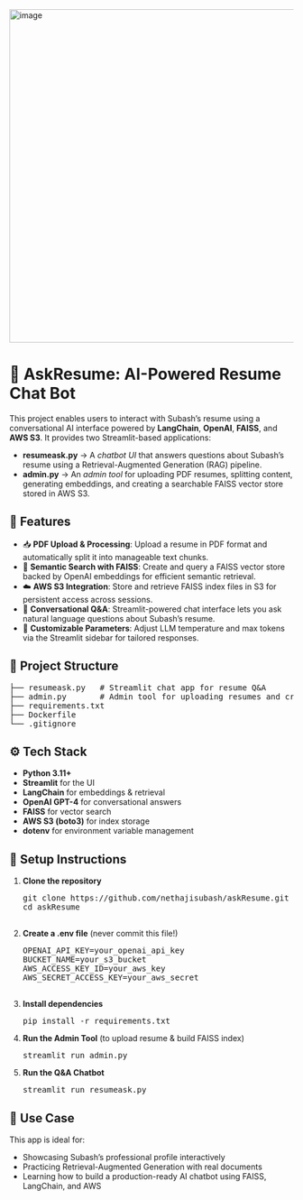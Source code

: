 <img width="840" height="591" alt="image" src="https://github.com/user-attachments/assets/76e21575-c9bc-40b3-972a-919337a7df09" />
<h1>📄 AskResume: AI-Powered Resume Chat Bot</h1>

<p>
This project enables users to interact with Subash’s resume using a conversational AI interface powered by 
<strong>LangChain</strong>, <strong>OpenAI</strong>, <strong>FAISS</strong>, and <strong>AWS S3</strong>. 
It provides two Streamlit-based applications:
</p>

<ul>
  <li><strong>resumeask.py</strong> → A <em>chatbot UI</em> that answers questions about Subash’s resume using a Retrieval-Augmented Generation (RAG) pipeline.</li>
  <li><strong>admin.py</strong> → An <em>admin tool</em> for uploading PDF resumes, splitting content, generating embeddings, and creating a searchable FAISS vector store stored in AWS S3.</li>
</ul>

<h2>🚀 Features</h2>
<ul>
  <li>📥 <strong>PDF Upload &amp; Processing</strong>: Upload a resume in PDF format and automatically split it into manageable text chunks.</li>
  <li>🧠 <strong>Semantic Search with FAISS</strong>: Create and query a FAISS vector store backed by OpenAI embeddings for efficient semantic retrieval.</li>
  <li>☁️ <strong>AWS S3 Integration</strong>: Store and retrieve FAISS index files in S3 for persistent access across sessions.</li>
  <li>🤖 <strong>Conversational Q&amp;A</strong>: Streamlit-powered chat interface lets you ask natural language questions about Subash’s resume.</li>
  <li>🔧 <strong>Customizable Parameters</strong>: Adjust LLM temperature and max tokens via the Streamlit sidebar for tailored responses.</li>
</ul>

<h2>📂 Project Structure</h2>
<pre>
├── resumeask.py   # Streamlit chat app for resume Q&amp;A
├── admin.py       # Admin tool for uploading resumes and creating FAISS index
├── requirements.txt
├── Dockerfile
└── .gitignore
</pre>

<h2>⚙️ Tech Stack</h2>
<ul>
  <li><strong>Python 3.11+</strong></li>
  <li><strong>Streamlit</strong> for the UI</li>
  <li><strong>LangChain</strong> for embeddings &amp; retrieval</li>
  <li><strong>OpenAI GPT-4</strong> for conversational answers</li>
  <li><strong>FAISS</strong> for vector search</li>
  <li><strong>AWS S3 (boto3)</strong> for index storage</li>
  <li><strong>dotenv</strong> for environment variable management</li>
</ul>

<h2>🔑 Setup Instructions</h2>
<ol>
  <li><strong>Clone the repository</strong>
    <pre>
git clone https://github.com/nethajisubash/askResume.git
cd askResume
    </pre>
  </li>
  <li><strong>Create a .env file</strong> (never commit this file!)
    <pre>
OPENAI_API_KEY=your_openai_api_key
BUCKET_NAME=your_s3_bucket
AWS_ACCESS_KEY_ID=your_aws_key
AWS_SECRET_ACCESS_KEY=your_aws_secret
    </pre>
  </li>
  <li><strong>Install dependencies</strong>
    <pre>pip install -r requirements.txt</pre>
  </li>
  <li><strong>Run the Admin Tool</strong> (to upload resume &amp; build FAISS index)
    <pre>streamlit run admin.py</pre>
  </li>
  <li><strong>Run the Q&amp;A Chatbot</strong>
    <pre>streamlit run resumeask.py</pre>
  </li>
</ol>

<h2>📌 Use Case</h2>
<p>
This app is ideal for:
</p>
<ul>
  <li>Showcasing Subash’s professional profile interactively</li>
  <li>Practicing Retrieval-Augmented Generation with real documents</li>
  <li>Learning how to build a production-ready AI chatbot using FAISS, LangChain, and AWS</li>
</ul>

